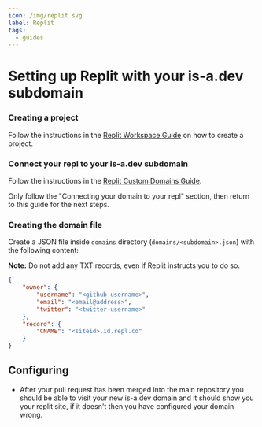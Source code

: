 ```yaml
---
icon: /img/replit.svg
label: Replit
tags:
  - guides
---
```


# Setting up Replit with your is-a.dev subdomain

### Creating a project
Follow the instructions in the [Replit Workspace Guide](https://docs.replit.com/programming-ide/introduction-to-the-workspace#how-to-create-a-repl) on how to create a project.

### Connect your repl to your is-a.dev subdomain
Follow the instructions in the [Replit Custom Domains Guide](https://docs.replit.com/hosting/custom-domains#connecting-your-domain-to-your-repl).

Only follow the "Connecting your domain to your repl" section, then return to this guide for the next steps.

### Creating the domain file
Create a JSON file inside `domains` directory (`domains/<subdomain>.json`) with the following content:

**Note:** Do not add any TXT records, even if Replit instructs you to do so.

```json 
{
    "owner": {
        "username": "<github-username>",
        "email": "<email@address>",
        "twitter": "<twitter-username>"
    },
    "record": {
        "CNAME": "<siteid>.id.repl.co"
    }
} 
```

## Configuring
- After your pull request has been merged into the main repository you should be able to visit your new is-a.dev domain and it should show you your replit site,
if it doesn't then you have configured your domain wrong.

